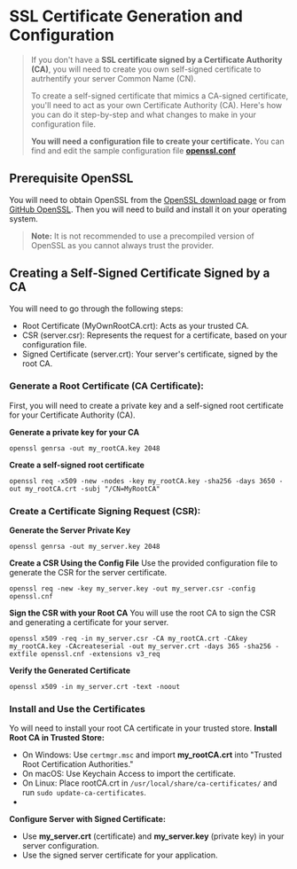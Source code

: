 # SSL Certificate Generation and Configuration

> If you don't have a **SSL certificate signed by a Certificate Authority (CA)**, you will need to create you own self-signed certificate to autrhentify your server Common Name (CN).
> 
> To create a self-signed certificate that mimics a CA-signed certificate, you'll need to act as your own Certificate Authority (CA). Here's how you can do it step-by-step and what changes to make in your configuration file.
>
> **You will need a configuration file to create your certificate.** You can find and edit the sample configuration file **[openssl.conf](/openssl.cnf)**


## Prerequisite OpenSSL

You will need to obtain OpenSSL from the [OpenSSL download page](https://openssl-library.org/source/index.html) or from [GitHub OpenSSL](https://github.com/openssl/openssl). Then you will need to build and install it on your operating system. 

>**Note:** It is not recommended to use a precompiled version of OpenSSL as you cannot always trust the provider.   

## Creating a Self-Signed Certificate Signed by a CA

You will need to go through the following steps:
- Root Certificate (MyOwnRootCA.crt): Acts as your trusted CA.
- CSR (server.csr): Represents the request for a certificate, based on your configuration file.
- Signed Certificate (server.crt): Your server's certificate, signed by the root CA.

### Generate a Root Certificate (CA Certificate):
First, you will need to create a private key and a self-signed root certificate for your Certificate Authority (CA).

**Generate a private key for your CA**
```shell
openssl genrsa -out my_rootCA.key 2048
```
**Create a self-signed root certificate**
```shell
openssl req -x509 -new -nodes -key my_rootCA.key -sha256 -days 3650 -out my_rootCA.crt -subj "/CN=MyRootCA"
```

### Create a Certificate Signing Request (CSR):
**Generate the Server Private Key**
```shell
openssl genrsa -out my_server.key 2048
```
**Create a CSR Using the Config File**
Use the provided configuration file to generate the CSR for the server certificate.

```shell
openssl req -new -key my_server.key -out my_server.csr -config openssl.cnf
```

**Sign the CSR with your Root CA**
You will use the root CA to sign the CSR and generating a certificate for your server.
```shell
openssl x509 -req -in my_server.csr -CA my_rootCA.crt -CAkey my_rootCA.key -CAcreateserial -out my_server.crt -days 365 -sha256 -extfile openssl.cnf -extensions v3_req
```

**Verify the Generated Certificate**
```shell
openssl x509 -in my_server.crt -text -noout
```

### Install and Use the Certificates
Yo will need to install your root CA certificate in your trusted store.
**Install Root CA in Trusted Store:**

- On Windows: Use `certmgr.msc` and import **my_rootCA.crt** into "Trusted Root Certification Authorities."
- On macOS: Use Keychain Access to import the certificate.
- On Linux: Place rootCA.crt in `/usr/local/share/ca-certificates/` and run `sudo update-ca-certificates`.
- 
**Configure Server with Signed Certificate:**
- Use **my_server.crt** (certificate) and **my_server.key** (private key) in your server configuration.
- Use the signed server certificate for your application.